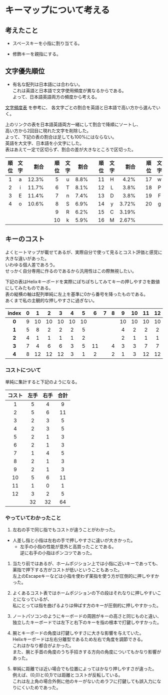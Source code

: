 # キーマップについて考える

##  考えたこと

* スペースキーを小指に割り当てる。

* 修飾キーを親指にする。


## 文字優先順位

* 有名な配列は日本語には合わない。  
これは英語と日本語で文字使用頻度が異なるからである。  
よって、日本語英語両方の頻度から考える。  

[文字頻度表](http://www7.plala.or.jp/dvorakjp/hinshutu.htm) を参考に、
各文字ごとの割合を英語と日本語で高い方から選んでいく。  

上のリンクの表を日本語英語両方一緒にして割合で降順にソートし、  
高い方から2回目に現れた文字を削除した。  
よって、下記の表の割合は足しても100%にはならない。  
英語を大文字、日本語を小文字にした。  
表はあえて一定で区切らず、割合の差が大きなところで区切った。

| 順位  | 文字  | 割合  |     | 順位  | 文字  | 割合 |     | 順位  | 文字  | 割合  |     | 順位  | 文字  | 割合  |     | 順位  | 文字  | 割合   |
| :---: | :---: | ---:  | --- | :---: | :---: | ---: | --- | :---: | :---: | ---:  | --- | :---: | :---: | ---:  | --- | :---: | :---: | ---:   |
| 1     | a     | 12.3% |     | 5     | u     | 8.8% |     | 11    | H     | 4.2%  |     | 17    | w     | 2.14% |     | 21    | B     | 1.64%  |
| 2     | i     | 11.7% |     | 6     | T     | 8.1% |     | 12    | L     | 3.8%  |     | 18    | P     | 2.02% |     | 22    | z     | 1.38%  |
| 3     | E     | 11.4% |     | 7     | n     | 7.4% |     | 13    | D     | 3.8%  |     | 19    | F     | 1.98% |     | 23    | V     | 0.99%  |
| 4     | o     | 10.6% |     | 8     | S     | 6.9% |     | 14    | y     | 3.72% |     | 20    | g     | 1.85% |     | 24    | J     | 0.205% |
|       |       |       |     | 9     | R     | 6.2% |     | 15    | C     | 3.19% |     |       |       |       |     | 25    | X     | 0.176% |
|       |       |       |     | 10    | k     | 5.9% |     | 16    | M     | 2.67% |     |       |       |       |     | 26    | Q     | 0.083% |


## キーのコスト

よくヒートマップが載せてあるが、実際自分で使って見るとコスト評価と感覚に大きな違いがあった。  
いわゆる個人差であろう。  
せっかく自分専用に作るのであるから汎用性はこの際無視したい。  

下記の表はHelixキーボードを実際にぽちぽちしてみてキーの押しやすさを数値にしてみたものである。  
表の縦横の軸は配列単純に左上を基準に0から番号を降ったものである。  
あくまで私の主観的な押しやすさに過ぎない。  

| index | 0     | 1     | 2     | 3     | 4     | 5     | 6     | 7     | 8     | 9     | 10    | 11    | 12    | 13    | 14    |
| :---: | :---: | :---: | :---: | :---: | :---: | :---: | :---: | :---: | :---: | :---: | :---: | :---: | :---: | :---: | :---: |
| **0** | 9     | 10    | 10    | 10    | 10    | 10    |       |       |       | 10    | 10    | 10    | 10    | 10    | 10    |
| **1** | 5     | 8     | 2     | 2     | 2     | 5     |       |       |       | 4     | 2     | 2     | 2     | 7     | 5     |
| **2** | 4     | 1     | 1     | 1     | 1     | 2     |       |       |       | 2     | 1     | 1     | 1     | 2     | 4     |
| **3** | 7     | 4     | 6     | 6     | 3     | 5     | 11    |       | 4     | 3     | 3     | 7     | 7     | 6     | 7     |
| **4** | 8     | 12    | 12    | 12    | 3     | 1     | 2     |       | 2     | 1     | 3     | 12    | 12    | 9     | 8     |

### コストについて

単純に集計すると下記のようになる。

| コスト | 左手  | 右手  | 合計  |
| :---:  | :---: | :---: | :---: |
| 1      | 5     | 4     | 9     |
| 2      | 5     | 6     | 11    |
| 3      | 2     | 3     | 5     |
| 4      | 2     | 3     | 5     |
| 5      | 2     | 1     | 3     |
| 6      | 2     | 1     | 3     |
| 7      | 1     | 4     | 5     |
| 8      | 2     | 1     | 3     |
| 9      | 2     | 1     | 3     |
| 10     | 5     | 6     | 11    |
| 11     | 1     | 0     | 1     |
| 12     | 3     | 2     | 5     |
|        | 32    | 32    | 64    |







### やっていてわかったこと

1. 左右の手で同じ指でもコストが違うことがわかった。
* 人差し指と小指は左右の手で押しやすさに違いが大きかった。
	* 左手の小指の性能が意外と高買ったことである。  
	逆に右手の小指はポンコツであった。

1. 当たり前ではあるが、ホームポジション上では小指に近いキーであっても、  
薬指で押下する方がコストが低いということもあった。  
左上のEscapeキーなどは小指を使わず薬指を使う方が圧倒的に押しやすかった。  

1. よくあるコスト表ではホームポジションの下の段はそれなりに押しやすいことになっているが、  
私にとっては指を曲げるよりは伸ばす方のキーが圧倒的に押しやすかった。  

1. ノートパソコンのようにキーボードの周囲がキーの高さと同じものと違い、  
独立したキーボードでは左下と右下のキーを指の根本で打鍵しやすかった。  

1. 腕とキーボードの角度は打鍵しやすさに大きな影響を与えていた。  
Helixキーボードは左右分離型であるため左右で角度を調節できる。  
これはかなり都合がよかった。  
また、腕と手首の角度のうち手招きする方向の角度についてもかなり影響があった。  

1. 単純に距離では近い場合でも位置によってはかなり押しやすさが違った。  
例えば、(0,0)と(0,1)では距離とコストが反転している。  
これは左上角の場合外側に他のキーがないためラフに打鍵しても誤入力になりにくいためであった。


